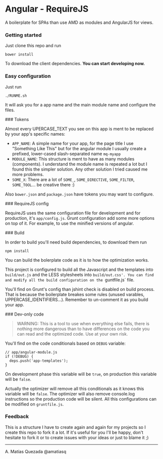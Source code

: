 Angular - RequireJS
===================

A boilerplate for SPAs than use AMD as modules and AngularJS for views.

### Getting started

Just clone this repo and run

    bower install

To download the client dependencies.
**You can start developing now.**

### Easy configuration

Just run

    ./RUNME.sh

It will ask you for a app name and the main module name and configure the files.

### Tokens

Almost every UPERCASE_TEXT you see on this app is ment to be replaced by your app's specific names:

- `APP_NAME`: A simple name for your app, for the page title I use "Something Like This" but for the angular module I usually create a prefixed, lower-cased slash-separated name `mq-myapp`
- `MODULE_NAME`: This structure is ment to have as many modules (components). I understand the module name is repeated a lot but I found this the simpler solution. Any other solution I tried caused me more problems.
- `SOME_X`: There are a lot of `SOME_`, `SOME_DIRECTIVE`, `SOME_FILTER`, `SOME_TOOL`... be creative there :)

Also `bower.json` and `package.json` have tokens you may want to configure.

### RequireJS config

RequireJS uses the same configuration file for development and for production, it's `app/config.js`. Grunt configuration add some more options on top of it. For example, to use the minified versions of angular.

### Build

In order to build you'll need build dependencies, to download them run

    npm install

You can build the bolerplate code as it is to how the optimization works.

This project is configured to build all the Javascript and the templates into `build/out.js` and the LESS stylesheets into `build/out.css'. You can find and modify all the build configuration on the `guntfile.js` file.

You'll find on Grunt's config than jshint check is disabled on build process. That is because the boilerplate breakes some rules (unused varables, UPPERCASE_IDENTIFIERS...). Remember to un-comment it as you build your app.

### Dev-only code

> WARNING: This is a tool to use when everything else fails, there is nothing more dangerous than to have differences on the code you can read and the optimized code. Use at your own risk.

You'll find on the code conditionals based on `DEBUG` variable:

    // app/angular-module.js
    if (!DEBUG) {
      deps.push('app-templates');
    }

On development phase this variable will be `true`, on production this variable will be `false`.

Actually the optimizer will remove all this conditionals as it knows this variable will be `false`. The optimizer will also remove console.log instructions so the production code will be silent. All this configurations can be modified on `gruntfile.js`.

### Feedback

This is a structure I have to create again and again for my projects so I create this repo to fork it a lot. If it's useful for you I'll be happy, don't hesitate to fork it or to create issues with your ideas or just to blame it ;)

---
A. Matías Quezada
@amatiasq
